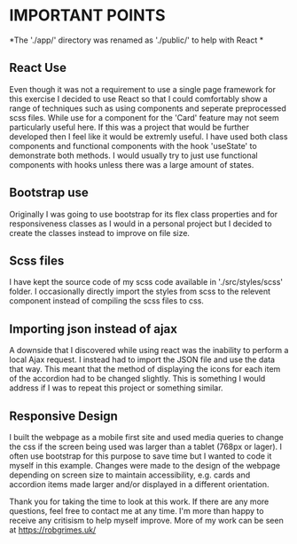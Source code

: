 IMPORTANT POINTS
================
*The './app/' directory was renamed as './public/' to help with React *


React Use
---------
Even though it was not a requirement to use a single page framework for this exercise I decided to use React so that I could comfortably show a range of techniques such as using components and seperate preprocessed scss files. While use for a component for the 'Card' feature may not seem particularly useful here. If this was a project that would be further developed then I feel like it would be extremly useful. I have used both class components and functional components with the hook 'useState' to demonstrate both methods. I would usually try to just use functional components with hooks unless there was a large amount of states. 


Bootstrap use
-------------
Originally I was going to use bootstrap for its flex class properties and for responsiveness classes as I would in a personal project but I decided to create the classes instead to improve on file size.


Scss files
----------
I have kept the source code of my scss code available in './src/styles/scss' folder. I occasionally directly import the styles from scss to the relevent component instead of compiling the scss files to css.


Importing json instead of ajax
------------------------------
A downside that I discovered while using react was the inability to perform a local Ajax request. I instead had to import the JSON file and use the data that way.  This meant that the method of displaying the icons for each item of the accordion had to be changed slightly. This is something I would address if I was to repeat this project or something similar.


Responsive Design
-----------------
I built the webpage as a mobile first site and used media queries to change the css if the screen being used was larger than a tablet (768px or lager). I often use bootstrap for this purpose to save time but I wanted to code it myself in this example. Changes were made to the design of the webpage depending on screen size to maintain accessibility, e.g. cards and accordion items made larger and/or displayed in a different orientation. 


Thank you for taking the time to look at this work. If there are any more questions, feel free to contact me at any time. I'm more than happy to receive any critisism to help myself improve. More of my work can be seen at <https://robgrimes.uk/>